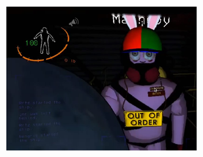 <p align="center">
    <img src="https://github.com/Mashopy/Mashopy/blob/main/landmine.jpg" />
</p>
